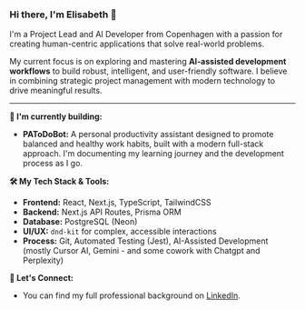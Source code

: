 ### Hi there, I'm Elisabeth 👋

I'm a Project Lead and AI Developer from Copenhagen with a passion for creating human-centric applications that solve real-world problems.

My current focus is on exploring and mastering **AI-assisted development workflows** to build robust, intelligent, and user-friendly software. I believe in combining strategic project management with modern technology to drive meaningful results.

---

**🌱 I'm currently building:**

* **PAToDoBot:** A personal productivity assistant designed to promote balanced and healthy work habits, built with a modern full-stack approach. I'm documenting my learning journey and the development process as I go.

**🛠️ My Tech Stack & Tools:**

* **Frontend:** React, Next.js, TypeScript, TailwindCSS
* **Backend:** Next.js API Routes, Prisma ORM
* **Database:** PostgreSQL (Neon)
* **UI/UX:** `dnd-kit` for complex, accessible interactions
* **Process:** Git, Automated Testing (Jest), AI-Assisted Development (mostly Cursor AI, Gemini - and some cowork with Chatgpt and Perplexity)

**💬 Let's Connect:**

* You can find my full professional background on [LinkedIn](https://www.linkedin.com/in/elisabethvind/).
